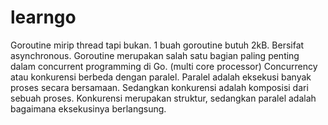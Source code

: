 # learngo

Goroutine mirip thread tapi bukan. 1 buah goroutine butuh 2kB. Bersifat asynchronous. 
Goroutine merupakan salah satu bagian paling penting dalam concurrent programming di Go. (multi core processor)
Concurrency atau konkurensi berbeda dengan paralel. Paralel adalah eksekusi banyak proses secara bersamaan. Sedangkan konkurensi adalah komposisi dari sebuah proses. Konkurensi merupakan struktur, sedangkan paralel adalah bagaimana eksekusinya berlangsung.
